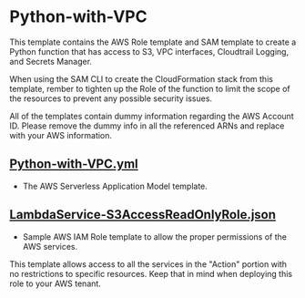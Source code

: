 # Python-with-VPC

This template contains the AWS Role template and SAM template to create a Python function that has access to S3, VPC interfaces, Cloudtrail Logging, and Secrets Manager.

When using the SAM CLI to create the CloudFormation stack from this template, rember to tighten up the Role of the function to limit the scope of the resources to prevent any possible security issues.

All of the templates contain dummy information regarding the AWS Account ID. Please remove the dummy info in all the referenced ARNs and replace with your AWS information.

## [Python-with-VPC.yml](./Python-with-VPC.yml)

- The AWS Serverless Application Model template.

## [LambdaService-S3AccessReadOnlyRole.json](./LambdaService-S3AccessReadOnlyRole.json)

- Sample AWS IAM Role template to allow the proper permissions of the AWS services.

This template allows access to all the services in the "Action" portion with no restrictions to specific resources. Keep that in mind when deploying this role to your AWS tenant.
